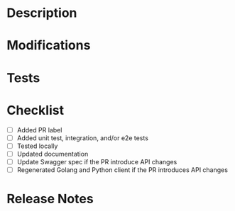<!--  Thanks for sending a pull request!  Here are some tips for you:

1. Run unit tests and ensure that they are passing
2. If your change introduces any API changes, make sure to update the e2e tests
3. Make sure documentation is updated for your PR!

-->
# Description
<!-- Briefly describe the motivation for the change. Please include illustrations where appropriate. -->

# Modifications
<!-- Summarize the key code changes. -->

# Tests
<!-- Besides the existing / updated automated tests, what specific scenarios should be tested? Consider the backward compatibility of the changes, whether corner cases are covered, etc. Please describe the tests and check the ones that have been completed. Eg:
- [x] Deploying new and existing standard models
- [ ] Deploying PyFunc models
-->

# Checklist
- [ ] Added PR label
- [ ] Added unit test, integration, and/or e2e tests
- [ ] Tested locally
- [ ] Updated documentation
- [ ] Update Swagger spec if the PR introduce API changes
- [ ] Regenerated Golang and Python client if the PR introduces API changes

# Release Notes
<!--
Does this PR introduce a user-facing change?
If no, just write "NONE" in the release-note block below.
If yes, a release note is required. Enter your extended release note in the block below.
If the PR requires additional action from users switching to the new release, include the string "action required".

For more information about release notes, see kubernetes' guide here: http://git.k8s.io/community/contributors/guide/release-notes.md
-->

```release-note

```
